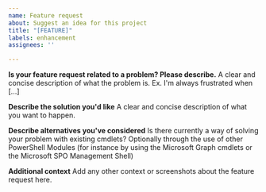 ```yaml
---
name: Feature request
about: Suggest an idea for this project
title: "[FEATURE]"
labels: enhancement
assignees: ''

---
```


**Is your feature request related to a problem? Please describe.**
A clear and concise description of what the problem is. Ex. I'm always frustrated when [...]

**Describe the solution you'd like**
A clear and concise description of what you want to happen.

**Describe alternatives you've considered**
Is there currently a way of solving your problem with existing cmdlets? Optionally through the use of other PowerShell Modules (for instance by using the Microsoft Graph cmdlets or the Microsoft SPO Management Shell)

**Additional context**
Add any other context or screenshots about the feature request here.

